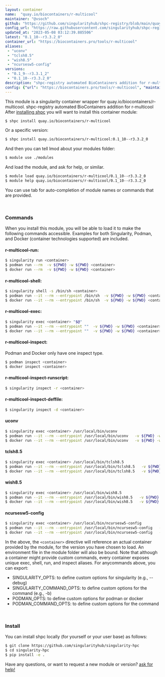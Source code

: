 ```yaml
---
layout: container
name:  "quay.io/biocontainers/r-multicool"
maintainer: "@vsoch"
github: "https://github.com/singularityhub/shpc-registry/blob/main/quay.io/biocontainers/r-multicool/container.yaml"
config_url: "https://raw.githubusercontent.com/singularityhub/shpc-registry/main/quay.io/biocontainers/r-multicool/container.yaml"
updated_at: "2023-05-08 03:12:39.885506"
latest: "0.1_10--r3.3.2_0"
container_url: "https://biocontainers.pro/tools/r-multicool"
aliases:
 - "uconv"
 - "tclsh8.5"
 - "wish8.5"
 - "ncursesw5-config"
versions:
 - "0.1_9--r3.3.1_2"
 - "0.1_10--r3.3.2_0"
description: "shpc-registry automated BioContainers addition for r-multicool"
config: {"url": "https://biocontainers.pro/tools/r-multicool", "maintainer": "@vsoch", "description": "shpc-registry automated BioContainers addition for r-multicool", "latest": {"0.1_10--r3.3.2_0": "sha256:ef1fabb445d6e93cdcae268a71c36a1914aa5d6ae5c38d7a5d410cb58a60caa5"}, "tags": {"0.1_9--r3.3.1_2": "sha256:fcfc7d969888af6b3a1867ba91d38bfd325a6be0c98547c9f5f30fa7c2277abd", "0.1_10--r3.3.2_0": "sha256:ef1fabb445d6e93cdcae268a71c36a1914aa5d6ae5c38d7a5d410cb58a60caa5"}, "docker": "quay.io/biocontainers/r-multicool", "aliases": {"uconv": "/usr/local/bin/uconv", "tclsh8.5": "/usr/local/bin/tclsh8.5", "wish8.5": "/usr/local/bin/wish8.5", "ncursesw5-config": "/usr/local/bin/ncursesw5-config"}}
---
```


This module is a singularity container wrapper for quay.io/biocontainers/r-multicool.
shpc-registry automated BioContainers addition for r-multicool
After [installing shpc](#install) you will want to install this container module:


```bash
$ shpc install quay.io/biocontainers/r-multicool
```

Or a specific version:

```bash
$ shpc install quay.io/biocontainers/r-multicool:0.1_10--r3.3.2_0
```

And then you can tell lmod about your modules folder:

```bash
$ module use ./modules
```

And load the module, and ask for help, or similar.

```bash
$ module load quay.io/biocontainers/r-multicool/0.1_10--r3.3.2_0
$ module help quay.io/biocontainers/r-multicool/0.1_10--r3.3.2_0
```

You can use tab for auto-completion of module names or commands that are provided.

<br>

### Commands

When you install this module, you will be able to load it to make the following commands accessible.
Examples for both Singularity, Podman, and Docker (container technologies supported) are included.

#### r-multicool-run:

```bash
$ singularity run <container>
$ podman run --rm  -v ${PWD} -w ${PWD} <container>
$ docker run --rm  -v ${PWD} -w ${PWD} <container>
```

#### r-multicool-shell:

```bash
$ singularity shell -s /bin/sh <container>
$ podman run --it --rm --entrypoint /bin/sh  -v ${PWD} -w ${PWD} <container>
$ docker run --it --rm --entrypoint /bin/sh  -v ${PWD} -w ${PWD} <container>
```

#### r-multicool-exec:

```bash
$ singularity exec <container> "$@"
$ podman run --it --rm --entrypoint ""  -v ${PWD} -w ${PWD} <container> "$@"
$ docker run --it --rm --entrypoint ""  -v ${PWD} -w ${PWD} <container> "$@"
```

#### r-multicool-inspect:

Podman and Docker only have one inspect type.

```bash
$ podman inspect <container>
$ docker inspect <container>
```

#### r-multicool-inspect-runscript:

```bash
$ singularity inspect -r <container>
```

#### r-multicool-inspect-deffile:

```bash
$ singularity inspect -d <container>
```


#### uconv

```bash
$ singularity exec <container> /usr/local/bin/uconv
$ podman run --it --rm --entrypoint /usr/local/bin/uconv   -v ${PWD} -w ${PWD} <container> -c " $@"
$ docker run --it --rm --entrypoint /usr/local/bin/uconv   -v ${PWD} -w ${PWD} <container> -c " $@"
```


#### tclsh8.5

```bash
$ singularity exec <container> /usr/local/bin/tclsh8.5
$ podman run --it --rm --entrypoint /usr/local/bin/tclsh8.5   -v ${PWD} -w ${PWD} <container> -c " $@"
$ docker run --it --rm --entrypoint /usr/local/bin/tclsh8.5   -v ${PWD} -w ${PWD} <container> -c " $@"
```


#### wish8.5

```bash
$ singularity exec <container> /usr/local/bin/wish8.5
$ podman run --it --rm --entrypoint /usr/local/bin/wish8.5   -v ${PWD} -w ${PWD} <container> -c " $@"
$ docker run --it --rm --entrypoint /usr/local/bin/wish8.5   -v ${PWD} -w ${PWD} <container> -c " $@"
```


#### ncursesw5-config

```bash
$ singularity exec <container> /usr/local/bin/ncursesw5-config
$ podman run --it --rm --entrypoint /usr/local/bin/ncursesw5-config   -v ${PWD} -w ${PWD} <container> -c " $@"
$ docker run --it --rm --entrypoint /usr/local/bin/ncursesw5-config   -v ${PWD} -w ${PWD} <container> -c " $@"
```



In the above, the `<container>` directive will reference an actual container provided
by the module, for the version you have chosen to load. An environment file in the
module folder will also be bound. Note that although a container
might provide custom commands, every container exposes unique exec, shell, run, and
inspect aliases. For anycommands above, you can export:

 - SINGULARITY_OPTS: to define custom options for singularity (e.g., --debug)
 - SINGULARITY_COMMAND_OPTS: to define custom options for the command (e.g., -b)
 - PODMAN_OPTS: to define custom options for podman or docker
 - PODMAN_COMMAND_OPTS: to define custom options for the command

<br>

### Install

You can install shpc locally (for yourself or your user base) as follows:

```bash
$ git clone https://github.com/singularityhub/singularity-hpc
$ cd singularity-hpc
$ pip install -e .
```

Have any questions, or want to request a new module or version? [ask for help!](https://github.com/singularityhub/singularity-hpc/issues)